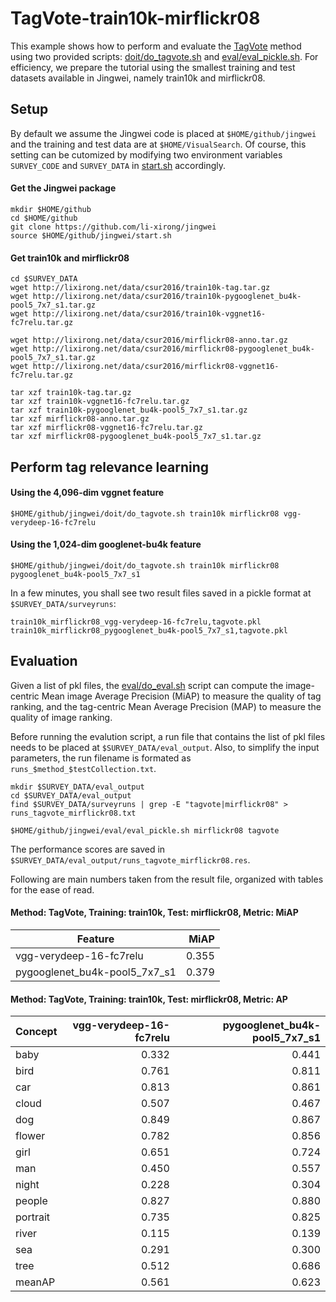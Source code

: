 # TagVote-train10k-mirflickr08

This example shows how to perform and evaluate the [TagVote](http://dx.doi.org/10.1109/TMM.2009.2030598) method using two provided scripts: [doit/do_tagvote.sh](doit/do_tagvote.sh) and [eval/eval_pickle.sh](eval/eval_pickle.sh). 
For efficiency, we prepare the tutorial using the smallest training and test datasets available in Jingwei, namely train10k and mirflickr08.

## Setup

By default we assume the Jingwei code is placed at `$HOME/github/jingwei` and the training and test data are at `$HOME/VisualSearch`. 
Of course, this setting can be cutomized by modifying two environment variables `SURVEY_CODE` and `SURVEY_DATA` in [start.sh](start.sh) accordingly.

#### Get the Jingwei package

```script
mkdir $HOME/github 
cd $HOME/github
git clone https://github.com/li-xirong/jingwei
source $HOME/github/jingwei/start.sh
```

#### Get train10k and mirflickr08
```script
cd $SURVEY_DATA
wget http://lixirong.net/data/csur2016/train10k-tag.tar.gz
wget http://lixirong.net/data/csur2016/train10k-pygooglenet_bu4k-pool5_7x7_s1.tar.gz
wget http://lixirong.net/data/csur2016/train10k-vggnet16-fc7relu.tar.gz

wget http://lixirong.net/data/csur2016/mirflickr08-anno.tar.gz
wget http://lixirong.net/data/csur2016/mirflickr08-pygooglenet_bu4k-pool5_7x7_s1.tar.gz
wget http://lixirong.net/data/csur2016/mirflickr08-vggnet16-fc7relu.tar.gz

tar xzf train10k-tag.tar.gz
tar xzf train10k-vggnet16-fc7relu.tar.gz
tar xzf train10k-pygooglenet_bu4k-pool5_7x7_s1.tar.gz
tar xzf mirflickr08-anno.tar.gz
tar xzf mirflickr08-vggnet16-fc7relu.tar.gz
tar xzf mirflickr08-pygooglenet_bu4k-pool5_7x7_s1.tar.gz
```

## Perform tag relevance learning

#### Using the 4,096-dim vggnet feature
```script
$HOME/github/jingwei/doit/do_tagvote.sh train10k mirflickr08 vgg-verydeep-16-fc7relu
```

#### Using the 1,024-dim googlenet-bu4k feature
```script
$HOME/github/jingwei/doit/do_tagvote.sh train10k mirflickr08 pygooglenet_bu4k-pool5_7x7_s1
```

In a few minutes, you shall see two result files saved in a pickle format at `$SURVEY_DATA/surveyruns`:

```script
train10k_mirflickr08_vgg-verydeep-16-fc7relu,tagvote.pkl
train10k_mirflickr08_pygooglenet_bu4k-pool5_7x7_s1,tagvote.pkl
```

## Evaluation

Given a list of pkl files, the [eval/do_eval.sh](eval/eval_pickle.sh) script can compute the image-centric Mean image Average Precision (MiAP) to measure the quality of tag
ranking, and the tag-centric Mean Average Precision (MAP) to measure the quality of image ranking. 

Before running the evalution script, a run file that contains the list of pkl files needs to be placed at `$SURVEY_DATA/eval_output`. Also, to simplify the input parameters, the run filename is formated as `runs_$method_$testCollection.txt`.
```script
mkdir $SURVEY_DATA/eval_output
cd $SURVEY_DATA/eval_output
find $SURVEY_DATA/surveyruns | grep -E "tagvote|mirflickr08" > runs_tagvote_mirflickr08.txt
```

```script
$HOME/github/jingwei/eval/eval_pickle.sh mirflickr08 tagvote
```
The performance scores are saved in `$SURVEY_DATA/eval_output/runs_tagvote_mirflickr08.res`.

Following are main numbers taken from the result file, organized with tables for the ease of read. 

#### Method: TagVote, Training: train10k, Test: mirflickr08, Metric: MiAP
| Feature  | MiAP |
| ------------- | -------------: |
| vgg-verydeep-16-fc7relu | 0.355  |
| pygooglenet_bu4k-pool5_7x7_s1 | 0.379 |


#### Method: TagVote, Training: train10k, Test: mirflickr08, Metric: AP
| Concept  | vgg-verydeep-16-fc7relu | pygooglenet_bu4k-pool5_7x7_s1 |
| ------------- | -------------: | ---:  |
| baby   | 0.332 | 0.441
| bird   | 0.761 | 0.811
| car    | 0.813 | 0.861
| cloud  | 0.507 | 0.467
| dog    | 0.849 | 0.867
| flower | 0.782 | 0.856
| girl   | 0.651 | 0.724
| man    | 0.450 | 0.557
| night  | 0.228 | 0.304
| people | 0.827 | 0.880
| portrait | 0.735 | 0.825
| river  | 0.115 | 0.139
| sea    | 0.291 | 0.300
| tree   | 0.512 | 0.686
| meanAP | 0.561 | 0.623

